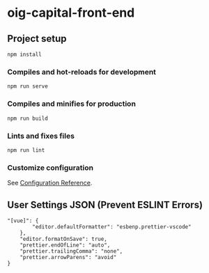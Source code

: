 # oig-capital-front-end

## Project setup

```
npm install
```

### Compiles and hot-reloads for development

```
npm run serve
```

### Compiles and minifies for production

```
npm run build
```

### Lints and fixes files

```
npm run lint
```

### Customize configuration

See [Configuration Reference](https://cli.vuejs.org/config/).

## User Settings JSON (Prevent ESLINT Errors)

```
"[vue]": {
		"editor.defaultFormatter": "esbenp.prettier-vscode"
	},
	"editor.formatOnSave": true,
	"prettier.endOfLine": "auto",
	"prettier.trailingComma": "none",
	"prettier.arrowParens": "avoid"
}
```
